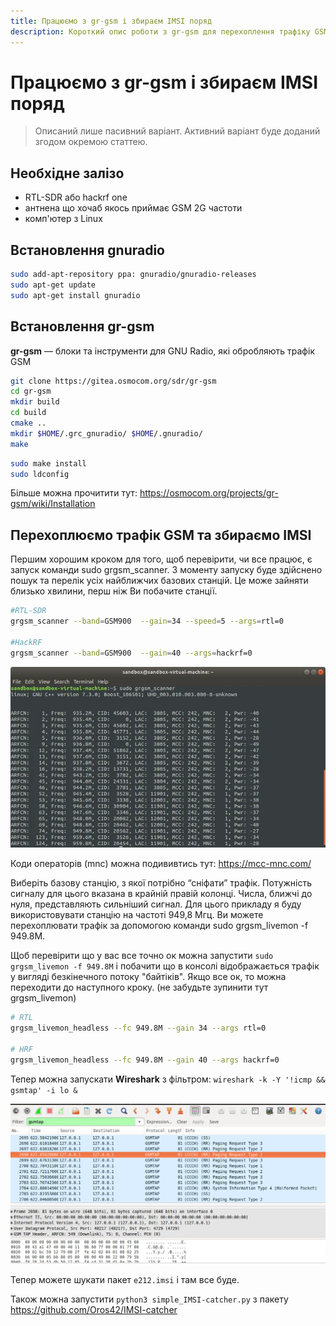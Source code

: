 ```yaml
---
title: Працюємо з gr-gsm і збираєм IMSI поряд
description: Короткий опис роботи з gr-gsm для перехоплення трафіку GSM і збору IMSI
---
```


# Працюємо з gr-gsm і збираєм IMSI поряд

> Описаний лише пасивний варіант. Активний варіант буде доданий згодом окремою статтею.

## Необхідне залізо
* RTL-SDR або hackrf one
* антнена що хочаб якось приймає GSM 2G частоти
* комп'ютер з Linux

## Встановлення gnuradio

```bash 
sudo add-apt-repository ppa: gnuradio/gnuradio-releases
sudo apt-get update
sudo apt-get install gnuradio
```
## Встановлення gr-gsm

**gr-gsm** — блоки та інструменти для GNU Radio, які обробляють трафік GSM

```bash
git clone https://gitea.osmocom.org/sdr/gr-gsm
cd gr-gsm
mkdir build
cd build
cmake ..
mkdir $HOME/.grc_gnuradio/ $HOME/.gnuradio/
make
```

```bash
sudo make install
sudo ldconfig
```

Більше можна прочитити тут: https://osmocom.org/projects/gr-gsm/wiki/Installation

## Перехоплюємо трафік GSM та збираємо IMSI

Першим хорошим кроком для того, щоб перевірити, чи все працює, є запуск команди sudo grgsm_scanner. З моменту запуску буде здійснено пошук та перелік усіх найближчих базових станцій. Це може зайняти близько хвилини, перш ніж Ви побачите станції.

```bash
#RTL-SDR
grgsm_scanner --band=GSM900  --gain=34 --speed=5 --args=rtl=0

#HackRF
grgsm_scanner --band=GSM900  --gain=40 --args=hackrf=0 

```

![Ваші базові станції поряд](./img/sUp1gRR.png)

Коди операторів (mnc) можна подививтись тут: https://mcc-mnc.com/

Виберіть базову станцію, з якої потрібно “сніфати” трафік. Потужність сигналу для цього вказана в крайній правій колонці. Числа, ближчі до нуля, представляють сильніший сигнал. Для цього прикладу я буду використовувати станцію на частоті 949,8 Мгц. Ви можете перехоплювати трафік за допомогою команди sudo grgsm_livemon -f 949.8M.

Щоб перевірити що у вас все точно ок можна запустити `sudo grgsm_livemon -f 949.8M` і побачити що в консолі відображається трафік у вигляді безкінечного потоку "байтіків". Якщо все ок, то можна переходити до наступного кроку. (не забудьте зупинити тут grgsm_livemon)

```bash
# RTL
grgsm_livemon_headless --fc 949.8M --gain 34 --args rtl=0

# HRF
grgsm_livemon_headless --fc 949.8M --gain 40 --args hackrf=0
```

Тепер можна запускати **Wireshark** з фільтром: `wireshark -k -Y '!icmp && gsmtap' -i lo &`

![Wireshark і GSM пакети перехоплені з lo інтерфейсу по udp порту 4729](./img/qCdGTpd.png)

Тепер можете шукати пакет `e212.imsi` і там все буде. 

Також можна запустити `python3 simple_IMSI-catcher.py` з пакету https://github.com/Oros42/IMSI-catcher